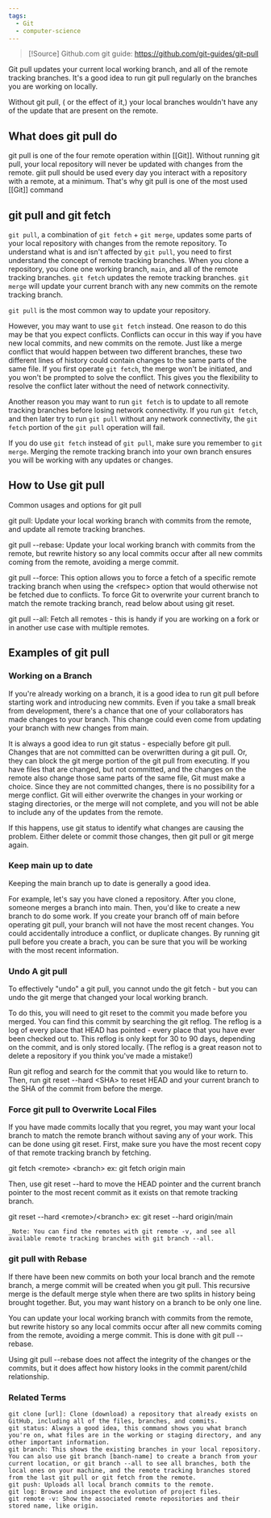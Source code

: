 ```yaml
---
tags:
  - Git
  - computer-science
---
```

>[!Source]
>Github.com git guide: https://github.com/git-guides/git-pull


Git pull updates your current local working branch, and all of the remote tracking branches. It's a good idea to run git pull regularly on the branches you are working on locally. 

Without git pull, ( or the effect of it,) your local branches wouldn't have any of the update that are present on the remote.

## What does <raw>git pull</raw> do 
<raw>git pull</raw> is one of the four remote operation within [[Git]]. Without running <raw>git pull</raw>, your local repository will never be updated with changes from the remote. <raw>giit pull</raw> should be used every day you interact with a repository with a remote, at a minimum. That's why <raw>git pull</git> is one of the most used [[Git]] command

## <raw>git pull</raw> and <raw>git fetch</raw>
`git pull`, a combination of `git fetch` + `git merge`, updates some parts of your local repository with changes from the remote repository. To understand what is and isn't affected by `git pull`, you need to first understand the concept of remote tracking branches. When you clone a repository, you clone one working branch, `main`, and all of the remote tracking branches. `git fetch` updates the remote tracking branches. `git merge` will update your current branch with any new commits on the remote tracking branch.

`git pull` is the most common way to update your repository.

However, you may want to use `git fetch` instead. One reason to do this may be that you expect conflicts. Conflicts can occur in this way if you have new local commits, and new commits on the remote. Just like a merge conflict that would happen between two different branches, these two different lines of history could contain changes to the same parts of the same file. If you first operate `git fetch`, the merge won't be initiated, and you won't be prompted to solve the conflict. This gives you the flexibility to resolve the conflict later without the need of network connectivity.

Another reason you may want to run `git fetch` is to update to all remote tracking branches before losing network connectivity. If you run `git fetch`, and then later try to run `git pull` without any network connectivity, the `git fetch` portion of the `git pull` operation will fail.

If you do use `git fetch` instead of `git pull`, make sure you remember to `git merge`. Merging the remote tracking branch into your own branch ensures you will be working with any updates or changes.

## How to Use git pull
Common usages and options for git pull

git pull: Update your local working branch with commits from the remote, and update all remote tracking branches.

git pull --rebase: Update your local working branch with commits from the remote, but rewrite history so any local commits occur after all new commits coming from the remote, avoiding a merge commit.

git pull --force: This option allows you to force a fetch of a specific remote tracking branch when using the \<refspec> option that would otherwise not be fetched due to conflicts. To force Git to overwrite your current branch to match the remote tracking branch, read below about using git reset.

git pull --all: Fetch all remotes - this is handy if you are working on a fork or in another use case with multiple remotes.

## Examples of git pull
### Working on a Branch

If you're already working on a branch, it is a good idea to run git pull before starting work and introducing new commits. Even if you take a small break from development, there's a chance that one of your collaborators has made changes to your branch. This change could even come from updating your branch with new changes from main.

It is always a good idea to run git status - especially before git pull. Changes that are not committed can be overwritten during a git pull. Or, they can block the git merge portion of the git pull from executing. If you have files that are changed, but not committed, and the changes on the remote also change those same parts of the same file, Git must make a choice. Since they are not committed changes, there is no possibility for a merge conflict. Git will either overwrite the changes in your working or staging directories, or the merge will not complete, and you will not be able to include any of the updates from the remote.

If this happens, use git status to identify what changes are causing the problem. Either delete or commit those changes, then git pull or git merge again.

### Keep main up to date

Keeping the main branch up to date is generally a good idea.

For example, let's say you have cloned a repository. After you clone, someone merges a branch into main. Then, you'd like to create a new branch to do some work. If you create your branch off of main before operating git pull, your branch will not have the most recent changes. You could accidentally introduce a conflict, or duplicate changes. By running git pull before you create a brach, you can be sure that you will be working with the most recent information.

### Undo A git pull

To effectively "undo" a git pull, you cannot undo the git fetch - but you can undo the git merge that changed your local working branch.

To do this, you will need to git reset to the commit you made before you merged. You can find this commit by searching the git reflog. The reflog is a log of every place that HEAD has pointed - every place that you have ever been checked out to. This reflog is only kept for 30 to 90 days, depending on the commit, and is only stored locally. (The reflog is a great reason not to delete a repository if you think you've made a mistake!)

Run git reflog and search for the commit that you would like to return to. Then, run git reset --hard \<SHA> to reset HEAD and your current branch to the SHA of the commit from before the merge.

### Force git pull to Overwrite Local Files

If you have made commits locally that you regret, you may want your local branch to match the remote branch without saving any of your work. This can be done using git reset. First, make sure you have the most recent copy of that remote tracking branch by fetching.

git fetch \<remote> \<branch>
ex: git fetch origin main

Then, use git reset --hard to move the HEAD pointer and the current branch pointer to the most recent commit as it exists on that remote tracking branch.

git reset --hard \<remote>/\<branch>
ex: git reset --hard origin/main

    _Note: You can find the remotes with git remote -v, and see all available remote tracking branches with git branch --all.


### git pull with Rebase

If there have been new commits on both your local branch and the remote branch, a merge commit will be created when you git pull. This recursive merge is the default merge style when there are two splits in history being brought together. But, you may want history on a branch to be only one line.

You can update your local working branch with commits from the remote, but rewrite history so any local commits occur after all new commits coming from the remote, avoiding a merge commit.
This is done with git pull --rebase.

Using git pull --rebase does not affect the integrity of the changes or the commits, but it does affect how history looks in the commit parent/child relationship.

### Related Terms

    git clone [url]: Clone (download) a repository that already exists on GitHub, including all of the files, branches, and commits.
    git status: Always a good idea, this command shows you what branch you're on, what files are in the working or staging directory, and any other important information.
    git branch: This shows the existing branches in your local repository. You can also use git branch [banch-name] to create a branch from your current location, or git branch --all to see all branches, both the local ones on your machine, and the remote tracking branches stored from the last git pull or git fetch from the remote.
    git push: Uploads all local branch commits to the remote.
    git log: Browse and inspect the evolution of project files.
    git remote -v: Show the associated remote repositories and their stored name, like origin.
